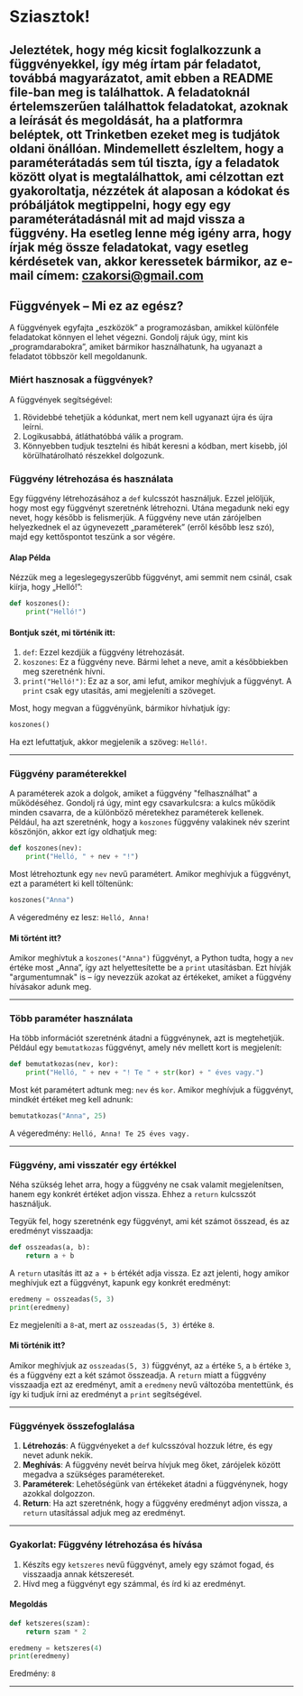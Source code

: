 # Sziasztok! 
## Jeleztétek, hogy még kicsit foglalkozzunk a függvényekkel, így még írtam pár feladatot, továbbá magyarázatot, amit ebben a README file-ban meg is találhattok. A feladatoknál értelemszerűen találhattok feladatokat, azoknak a leírását és megoldását, ha a platformra beléptek, ott Trinketben ezeket meg is tudjátok oldani önállóan. Mindemellett észleltem, hogy a paraméterátadás sem túl tiszta, így a feladatok között olyat is megtalálhattok, ami célzottan ezt gyakoroltatja, nézzétek át alaposan a kódokat és próbáljátok megtippelni, hogy egy egy paraméterátadásnál mit ad majd vissza a függvény. Ha esetleg lenne még igény arra, hogy írjak még össze feladatokat, vagy esetleg kérdésetek van, akkor keressetek bármikor, az e-mail címem: czakorsi@gmail.com


## Függvények – Mi ez az egész?

A függvények egyfajta „eszközök” a programozásban, amikkel különféle feladatokat könnyen el lehet végezni. Gondolj rájuk úgy, mint kis „programdarabokra”, amiket bármikor használhatunk, ha ugyanazt a feladatot többször kell megoldanunk.

### Miért hasznosak a függvények?
A függvények segítségével:
1. Rövidebbé tehetjük a kódunkat, mert nem kell ugyanazt újra és újra leírni.
2. Logikusabbá, átláthatóbbá válik a program.
3. Könnyebben tudjuk tesztelni és hibát keresni a kódban, mert kisebb, jól körülhatárolható részekkel dolgozunk.

### Függvény létrehozása és használata
Egy függvény létrehozásához a `def` kulcsszót használjuk. Ezzel jelöljük, hogy most egy függvényt szeretnénk létrehozni. Utána megadunk neki egy nevet, hogy később is felismerjük. A függvény neve után zárójelben helyezkednek el az úgynevezett „paraméterek” (erről később lesz szó), majd egy kettőspontot teszünk a sor végére.

#### Alap Példa
Nézzük meg a legeslegegyszerűbb függvényt, ami semmit nem csinál, csak kiírja, hogy „Helló!”:

```python
def koszones():
    print("Helló!")
```

#### Bontjuk szét, mi történik itt:
1. `def`: Ezzel kezdjük a függvény létrehozását.
2. `koszones`: Ez a függvény neve. Bármi lehet a neve, amit a későbbiekben meg szeretnénk hívni.
3. `print("Helló!")`: Ez az a sor, ami lefut, amikor meghívjuk a függvényt. A `print` csak egy utasítás, ami megjeleníti a szöveget.

Most, hogy megvan a függvényünk, bármikor hívhatjuk így:

```python
koszones()
```

Ha ezt lefuttatjuk, akkor megjelenik a szöveg: `Helló!`.

---

### Függvény paraméterekkel

A paraméterek azok a dolgok, amiket a függvény "felhasználhat" a működéséhez. Gondolj rá úgy, mint egy csavarkulcsra: a kulcs működik minden csavarra, de a különböző méretekhez paraméterek kellenek. Például, ha azt szeretnénk, hogy a `koszones` függvény valakinek név szerint köszönjön, akkor ezt így oldhatjuk meg:

```python
def koszones(nev):
    print("Helló, " + nev + "!")
```

Most létrehoztunk egy `nev` nevű paramétert. Amikor meghívjuk a függvényt, ezt a paramétert ki kell töltenünk:

```python
koszones("Anna")
```

A végeredmény ez lesz: `Helló, Anna!`

#### Mi történt itt?
Amikor meghívtuk a `koszones("Anna")` függvényt, a Python tudta, hogy a `nev` értéke most „Anna”, így azt helyettesítette be a `print` utasításban. Ezt hívják "argumentumnak" is – így nevezzük azokat az értékeket, amiket a függvény hívásakor adunk meg.

---

### Több paraméter használata

Ha több információt szeretnénk átadni a függvénynek, azt is megtehetjük. Például egy `bemutatkozas` függvényt, amely név mellett kort is megjelenít:

```python
def bemutatkozas(nev, kor):
    print("Helló, " + nev + "! Te " + str(kor) + " éves vagy.")
```

Most két paramétert adtunk meg: `nev` és `kor`. Amikor meghívjuk a függvényt, mindkét értéket meg kell adnunk:

```python
bemutatkozas("Anna", 25)
```

A végeredmény: `Helló, Anna! Te 25 éves vagy.`

---

### Függvény, ami visszatér egy értékkel

Néha szükség lehet arra, hogy a függvény ne csak valamit megjelenítsen, hanem egy konkrét értéket adjon vissza. Ehhez a `return` kulcsszót használjuk.

Tegyük fel, hogy szeretnénk egy függvényt, ami két számot összead, és az eredményt visszaadja:

```python
def osszeadas(a, b):
    return a + b
```

A `return` utasítás itt az `a + b` értékét adja vissza. Ez azt jelenti, hogy amikor meghívjuk ezt a függvényt, kapunk egy konkrét eredményt:

```python
eredmeny = osszeadas(5, 3)
print(eredmeny)
```

Ez megjeleníti a `8`-at, mert az `osszeadas(5, 3)` értéke `8`.

#### Mi történik itt?
Amikor meghívjuk az `osszeadas(5, 3)` függvényt, az `a` értéke `5`, a `b` értéke `3`, és a függvény ezt a két számot összeadja. A `return` miatt a függvény visszaadja ezt az eredményt, amit a `eredmeny` nevű változóba mentettünk, és így ki tudjuk írni az eredményt a `print` segítségével.

---

### Függvények összefoglalása

1. **Létrehozás**: A függvényeket a `def` kulcsszóval hozzuk létre, és egy nevet adunk nekik.
2. **Meghívás**: A függvény nevét beírva hívjuk meg őket, zárójelek között megadva a szükséges paramétereket.
3. **Paraméterek**: Lehetőségünk van értékeket átadni a függvénynek, hogy azokkal dolgozzon.
4. **Return**: Ha azt szeretnénk, hogy a függvény eredményt adjon vissza, a `return` utasítással adjuk meg az eredményt.

---

### Gyakorlat: Függvény létrehozása és hívása

1. Készíts egy `ketszeres` nevű függvényt, amely egy számot fogad, és visszaadja annak kétszeresét.
2. Hívd meg a függvényt egy számmal, és írd ki az eredményt.

#### Megoldás

```python
def ketszeres(szam):
    return szam * 2

eredmeny = ketszeres(4)
print(eredmeny)
```

Eredmény: `8`

---


